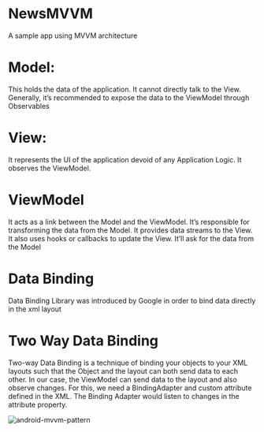 # NewsMVVM
A sample app using MVVM architecture

# Model: 
This holds the data of the application. It cannot directly talk to the View. Generally, it’s recommended to expose the data to the ViewModel through Observables

# View: 
It represents the UI of the application devoid of any Application Logic. It observes the ViewModel.

# ViewModel
It acts as a link between the Model and the ViewModel. It’s responsible for transforming the data from the Model. It provides data streams to the View. It also uses hooks or callbacks to update the View. It’ll ask for the data from the Model

# Data Binding
Data Binding Library was introduced by Google in order to bind data directly in the xml layout

# Two Way Data Binding
Two-way Data Binding is a technique of binding your objects to your XML layouts such that the Object and the layout can both send data to each other.
In our case, the ViewModel can send data to the layout and also observe changes.
For this, we need a BindingAdapter and custom attribute defined in the XML.
The Binding Adapter would listen to changes in the attribute property.

![android-mvvm-pattern](https://user-images.githubusercontent.com/26081164/44203718-a239bc00-a16d-11e8-9a06-993a601a88cd.png)
